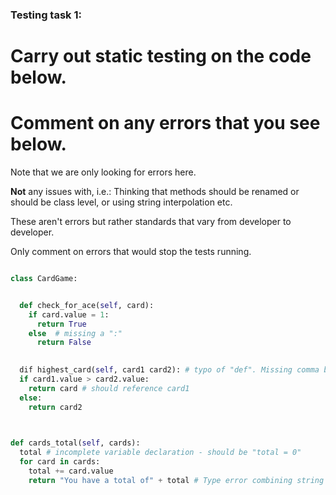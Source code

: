 ### Testing task 1:

# Carry out static testing on the code below.
# Comment on any errors that you see below.

Note that we are only looking for errors here.

**Not** any issues with, i.e.: 
Thinking that methods should be renamed or should be class level, or using string interpolation etc. 

These aren't errors but rather standards that vary from developer to developer. 

Only comment on errors that would stop the tests running.

```python

class CardGame:


  def check_for_ace(self, card):
    if card.value = 1:
      return True
    else  # missing a ":"
      return False
   

  dif highest_card(self, card1 card2): # typo of "def". Missing comma between card1 and card2
  if card1.value > card2.value:
    return card # should reference card1
  else:
    return card2
  


def cards_total(self, cards):
  total # incomplete variable declaration - should be "total = 0"
  for card in cards:
    total += card.value
    return "You have a total of" + total # Type error combining string and integer. Should return f string
  
```

